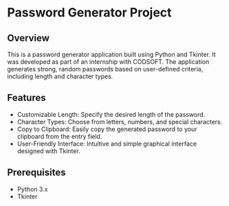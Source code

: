 # Password Generator Project
## Overview
This is a password generator application built using Python and Tkinter. It was developed as part of an internship with CODSOFT. The application generates strong, random passwords based on user-defined criteria, including length and character types.

## Features
- Customizable Length: Specify the desired length of the password.
- Character Types: Choose from letters, numbers, and special characters.
- Copy to Clipboard: Easily copy the generated password to your clipboard from the entry field.
- User-Friendly Interface: Intuitive and simple graphical interface designed with Tkinter.
## Prerequisites
- Python 3.x
- Tkinter
